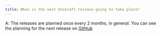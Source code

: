 ```yaml
---
title: When is the next Unikraft release going to take place?
---
```


A: The releases are planned once every 2 months, in general.
You can see the planning for the next release on [GitHub](https://github.com/unikraft/unikraft/milestones)
